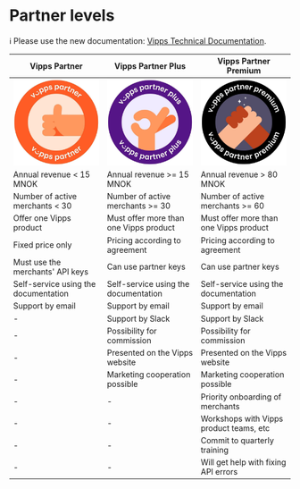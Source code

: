 <!-- START_METADATA
---
title: Partner levels
sidebar_position: 10
pagination_next: null
pagination_prev: null
---
END_METADATA -->

# Partner levels

<!-- START_COMMENT -->

ℹ️ Please use the new documentation:
[Vipps Technical Documentation](https://vippsas.github.io/vipps-developer-docs/).

<!-- END_COMMENT -->

| Vipps Partner                              | Vipps Partner Plus                         | Vipps Partner Premium                    |
| ------------------------------------------ | ------------------------------------------ | ---------------------------------------- |
| ![Vipps Partner](images/vipps-partner.jpg) | ![Vipps Partner Plus](images/vipps-partner-plus.jpg) | ![Vipps Partner Premium](images/vipps-partner-premium.jpg)
| Annual revenue < 15 MNOK                   | Annual revenue >= 15 MNOK                  | Annual revenue > 80 MNOK                 |
| Number of active merchants < 30            | Number of active merchants >= 30           | Number of active merchants >= 60         |
| Offer one Vipps product                    | Must offer more than one Vipps product     | Must offer more than one Vipps product   |
| Fixed price only                           | Pricing according to agreement             | Pricing according to agreement           |
| Must use the merchants' API keys           | Can use partner keys                       | Can use partner keys                     |  
| Self-service using the documentation       | Self-service using the documentation       | Self-service using the documentation     |
| Support by email                           | Support by email                           | Support by email                         |
| -                                          | Support by Slack                           | Support by Slack                         |
| -                                          | Possibility for commission                 | Possibility for commission               |
| -                                          | Presented on the Vipps website             | Presented on the Vipps website           |
| -                                          | Marketing cooperation possible             | Marketing cooperation possible           |
| -                                          | -                                          | Priority onboarding of merchants         |
| -                                          | -                                          | Workshops with Vipps product teams, etc  |
| -                                          | -                                          | Commit to quarterly training             |
| -                                          | -                                          | Will get help with fixing API errors     |
